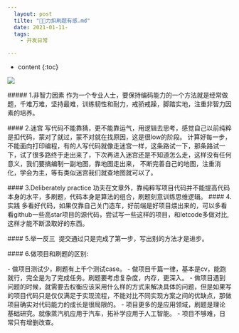 ```yaml
---
  layout: post
  tilte: "📣🚦力扣刷题有感.md"
  date: 2021-01-11-
  tags: 
    - 开发日常

---
```



* content
{:toc}


![](https://upload-images.jianshu.io/upload_images/15312191-0e24d845c63ddf74.png?imageMogr2/auto-orient/strip%7CimageView2/2/w/1240)

##### 1.非智力因素
作为一个专业人士，要保持编码能力的一个方法就是经常做题，千难万难，坚持最难，训练韧性和耐力，戒骄戒躁，脚踏实地，注重非智力因素的培养。

#### 2.迷宫
写代码不能靠猜，更不能靠运气，用逻辑去思考，感觉自己以前纯粹是扣代码，蒙对了就过，蒙不对就在找原因，这是很low的阶段。
计算好每一步，不能面向打印编程，有的人写代码就像走迷宫一样，这条路试一下，那条路试一下，试了很多路终于走出来了，下次再进入迷宫还是不知道怎么走，这样没有任何意义，我们要搞编制一副地图，靠地图走出来， 不断完善自己的地图，注重消化，学会为主，等有类似迷宫我们就查地图就可以了。

#### 3.Deliberately practice
功夫在文章外，靠纯粹写项目代码并不能提高代码本身的水平，多刷题，代码本身是算法的组合，刷题刻意训练思维逻辑。
#### 4.实践
多看好代码，如果仅靠自己关门造车，好前端是好项目煨出来的，可以多看看github一些高star项目的源代码，尝试写一些这样的项目，和letcode多做对比,这样才能不断汲取好的东西。

#### 5.举一反三
 提交通过只是完成了第一步，写出别的方法才是进步。

#### 6.做项目和刷题的区别:

- 做项目测试少，刷题有上千个测试case。
- 做项目千篇一律，基本是cv，能跑就行，完全是为了完成任务。刷题要考虑复杂度，内存，更深入。
- 做项目遇到问题的时候，就需要去权衡应该采用什么样的方式来解决具体的问题，但是如果写的项目代码只是仅仅满足于实现流程，不能对比不同实现方案之间的优缺点，那做项目确实对代码能力的成长是很局限的。
- 项目更多的是应用领域，刷题是理论基础研究。就像蒸汽机应用于汽车，拓补学应用于人工智能。
- 项目不够难，日常只有增删改查。
